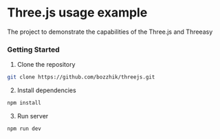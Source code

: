 # Three.js usage example

The project to demonstrate the capabilities of the Three.js and Threeasy

### Getting Started

1. Clone the repository

```bash
git clone https://github.com/bozzhik/threejs.git
```

2. Install dependencies

```bash
npm install
```

3. Run server

```bash
npm run dev
```
